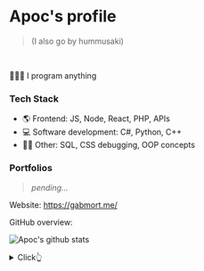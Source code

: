 # Apoc's profile

> (I also go by hummusaki)
<br>

👨🏻‍💻 I program anything

### Tech Stack

- 🌎 Frontend: JS, Node, React, PHP, APIs
- 💻 Software development: C#, Python, C++
- 🤷‍♂️ Other: SQL, CSS debugging, OOP concepts

### Portfolios

> *pending...*

Website: https://gabmort.me/

GitHub overview:

![Apoc's github stats](https://github-readme-stats.vercel.app/api?username=Apoc101&show_icons=true&theme=github_dark&hide=stars&custom_title=Stats)

<details>
  <summary>Click👆</summary>
  <pre>
  🚙
  </pre>
</details>
